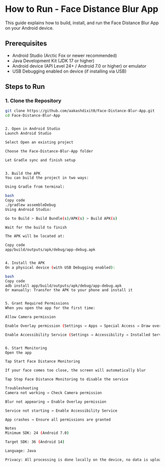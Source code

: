 # How to Run - Face Distance Blur App

This guide explains how to build, install, and run the Face Distance Blur App on your Android device.

## Prerequisites
- Android Studio (Arctic Fox or newer recommended)
- Java Development Kit (JDK 17 or higher)
- Android device (API Level 24+ / Android 7.0 or higher) or emulator
- USB Debugging enabled on device (if installing via USB)

## Steps to Run

### 1. Clone the Repository
```bash
git clone https://github.com/aakashdixit0/Face-Distance-Blur-App.git
cd Face-Distance-Blur-App


2. Open in Android Studio
Launch Android Studio

Select Open an existing project

Choose the Face-Distance-Blur-App folder

Let Gradle sync and finish setup


3. Build the APK
You can build the project in two ways:

Using Gradle from terminal:

bash
Copy code
./gradlew assembleDebug
Using Android Studio:

Go to Build > Build Bundle(s)/APK(s) > Build APK(s)

Wait for the build to finish

The APK will be located at:

Copy code
app/build/outputs/apk/debug/app-debug.apk


4. Install the APK
On a physical device (with USB Debugging enabled):

bash
Copy code
adb install app/build/outputs/apk/debug/app-debug.apk
Or manually: Transfer the APK to your phone and install it


5. Grant Required Permissions
When you open the app for the first time:

Allow Camera permission

Enable Overlay permission (Settings → Apps → Special Access → Draw over other apps)

Enable Accessibility Service (Settings → Accessibility → Installed Services → Face Distance Blur App)


6. Start Monitoring
Open the app

Tap Start Face Distance Monitoring

If your face comes too close, the screen will automatically blur

Tap Stop Face Distance Monitoring to disable the service

Troubleshooting
Camera not working → Check Camera permission

Blur not appearing → Enable Overlay permission

Service not starting → Enable Accessibility Service

App crashes → Ensure all permissions are granted

Notes
Minimum SDK: 24 (Android 7.0)

Target SDK: 36 (Android 14)

Language: Java

Privacy: All processing is done locally on the device, no data is uploaded